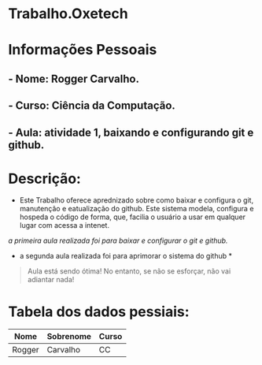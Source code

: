 # Trabalho.Oxetech

# Informações Pessoais

## - **Nome:** Rogger Carvalho.
## - **Curso:** Ciência da Computação.
## - **Aula:** atividade 1, baixando e configurando git e github.

# **Descrição:**
- Este Trabalho oferece aprednizado sobre como baixar e configura o git, manutenção e eatualização do github. Este sistema modela, configura e hospeda o código de forma, que, facilia o usuário a usar em qualquer lugar com acessa a intenet. 

*a primeira aula realizada foi para baixar e configurar o git e github.*
* a segunda aula realizada foi para aprimorar o sistema do github *

> Aula está sendo ótima! No entanto, se não se esforçar, não vai adiantar nada!

# Tabela dos dados pessiais:

| Nome | Sobrenome  | Curso | 
|------|------|------|
| Rogger | Carvalho | CC |
